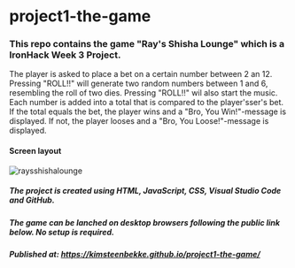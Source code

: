 # project1-the-game

### This repo contains the game "Ray's Shisha Lounge" which is a IronHack Week 3 Project.
The player is asked to place a bet on a certain number between 2 an 12. Pressing "ROLL!!" will generate two random numbers between 1 and 6, resembling the roll of two dies. Pressing "ROLL!!" wil also start the music. Each number is added into a total that is compared to the player'sser's bet. If the total equals the bet, the player wins and a "Bro, You Win!"-message is displayed. If not, the player looses and a "Bro, You Loose!"-message is displayed.  

#### Screen layout
![raysshishalounge](https://user-images.githubusercontent.com/65952389/150403511-71e180d0-2606-4f8e-94f5-44ed0e83c683.PNG)

##### The project is created using HTML, JavaScript, CSS, Visual Studio Code and GitHub.

##### The game can be lanched on desktop browsers following the public link below. No setup is required.

##### Published at: https://kimsteenbekke.github.io/project1-the-game/
